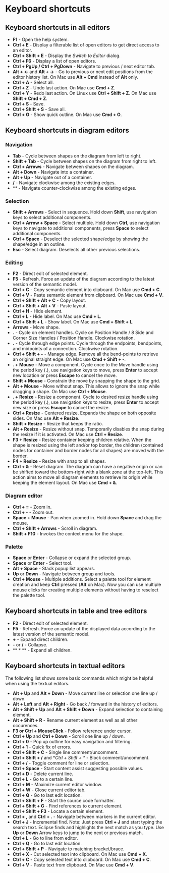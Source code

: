 # Keyboard shortcuts

## Keyboard shortcuts in all editors

* **F1** - Open the help system.
* **Ctrl + E** - Display a filterable list of open editors to get direct access to an editor.
* **Ctrl + Shift + E** - Display the *Switch to Editor* dialog.
* **Ctrl + F6** - Display a list of open editors.  
* **Ctrl + PgUp / Ctrl + PgDown** - Navigate to previous / next editor tab.
* **Alt + ←** and **Alt + →** - Go to previous or next edit positions from the editor history list. On Mac use **Alt + Cmd** instead of **Alt** only.
* **Ctrl + A** - Select all.
* **Ctrl + Z** - Undo last action. On Mac use **Cmd + Z**.
* **Ctrl + Y** - Redo last action. On Linux use **Ctrl + Shift + Z**. On Mac use **Shift + Cmd + Z**.
* **Ctrl + S** - Save.
* **Ctrl + Shift + S** - Save all.
* **Ctrl + O** - Show quick outline. On Mac use **Cmd + O**.

## Keyboard shortcuts in diagram editors

### Navigation

* **Tab** - Cycle between shapes on the diagram from left to right.
* **Shift + Tab** - Cycle between shapes on the diagram from right to left.
* **Ctrl + Arrows** - Navigate between shapes on the diagram.
* **Alt + Down** - Navigate into a container.
* **Alt + Up** - Navigate out of a container.
* **/** - Navigate clockwise among the existing edges.
* **\** - Navigate counter-clockwise among the existing edges.

### Selection

* **Shift + Arrows** - Select in sequence. Hold down **Shift**, use navigation keys to select additional components.
* **Ctrl + Arrow + Space** - Select multiple. Hold down **Ctrl**, use navigation keys to navigate to additional components, press **Space** to select additional components.
* **Ctrl + Space** - Deselect the selected shape/edge by showing the shape/edge in an outline.
* **Esc** - Select diagram. Deselects all other previous selections.

### Editing

* **F2** - Direct edit of selected element.
* **F5** - Refresh. Force an update of the diagram according to the latest version of the semantic model.
* **Ctrl + C** - Copy semantic element into clipboard. On Mac use **Cmd + C**.
* **Ctrl + V** - Paste semantic element from clipboard. On Mac use **Cmd + V**.
* **Ctrl + Shift + Alt + C** - Copy layout.
* **Ctrl + Shift + Alt + V** - Paste layout.
* **Ctrl + H** - Hide element.
* **Ctrl + L** - Hide label. On Mac use **Cmd + L**.
* **Ctrl + Shift + L** - Show label. On Mac use **Cmd + Shift + L**.
* **Arrows** - Move shape.
* **.** - Cycle on element handles. Cycle on Position Handle / 8 Side and Corner Size Handles / Position Handle. Clockwise rotation.
* **.** - Cycle through edge points. Cycle through the endpoints, bendpoints, and midpoints of a connection. Clockwise rotation.
* **Ctrl + Shift + -** - Manage edge. Remove all the bend-points to retrieve an original straight edge. On Mac use **Cmd + Shift + -**.
* **. + Mouse** - Move a component. Cycle once to the Move handle using the period key (**.**), use navigation keys to move, press **Enter** to accept new location or press **Escape** to cancel the move.
* **Shift + Mouse** - Constrain the move by snapping the shape to the grid.
* **Alt + Mouse** - Move without snap. This allows to ignore the snap while dragging a shape. On Mac use **Ctrl + Mouse**.
* **. + Resize** - Resize a component. Cycle to desired resize handle using the period key (**.**), use navigation keys to resize, press **Enter** to accept new size or press **Escape** to cancel the resize.
* **Ctrl + Resize** - Centered resize. Expands the shape on both opposite sides. On Mac use **Alt + Resize**.
* **Shift + Resize** - Resize that keeps the ratio.
* **Alt + Resize** - Resize without snap. Temporarily disables the snap during the resize if it is activated. On Mac use **Ctrl + Resize**.
* **F3 + Resize** - Resize container keeping children relative. When the shape is resized using the left and/or top border, the children (contained nodes for container and border nodes for all shapes) are moved with the border.
* **F4 + Resize** - Resize with snap to all shapes.
* **Ctrl + &** - Reset diagram. The diagram can have a negative origin or can be shifted toward the bottom-right with a blank zone at the top-left. This action aims to move all diagram elements to retrieve its origin while keeping the element layout. On Mac use **Cmd + &**.

### Diagram editor

* **Ctrl + =** - Zoom in.
* **Ctrl + -** - Zoom out.
* **Space + Mouse** - Pan when zoomed in. Hold down **Space** and drag the mouse.
* **Ctrl + Shift + Arrows** - Scroll in diagram.
* **Shift + F10** - Invokes the context menu for the shape.

### Palette

* **Space** or **Enter** - Collapse or expand the selected group.
* **Space** or **Enter** - Select tool.
* **Alt + Space** - Stack popup list appears.
* **Up** or **Down** - Navigate between group and tools.
* **Ctrl + Mouse** - Multiple additions. Select a palette tool for element creation and keep **Ctrl** pressed (**Alt** on Mac). Now you can use multiple mouse clicks for creating multiple elements without having to reselect the palette tool.

## Keyboard shortcuts in table and tree editors

* **F2** - Direct edit of selected element.
* **F5** - Refresh. Force an update of the displayed data according to the latest version of the semantic model.
* **+** - Expand direct children.
* **-** or **/** - Collapse.
* ** * ** - Expand all children.

## Keyboard shortcuts in textual editors

The following list shows some basic commands which might be helpful when using the textual editors.

* **Alt + Up** and **Alt + Down** - Move current line or selection one line up / down.
* **Alt + Left** and **Alt + Right** - Go back / forward in the history of editors.
* **Alt + Shift + Up** and **Alt + Shift + Down** - Expand selection to containing element.
* **Alt + Shift + R** - Rename current element as well as all other occurences.
* **F3 or Ctrl + MouseClick** - Follow reference under cursor.
* **Ctrl + Up** and **Ctrl + Down** - Scroll one line up / down.
* **Ctrl + 0** - Pop up outline for easy navigation and filtering.
* **Ctrl + 1** - Quick fix of errors.
* **Ctrl + Shift + C** - Single line comment/uncomment.
* **Ctrl + Shift + /** and **Ctrl + Shift + \** - Block comment/uncomment.
* **Ctrl + /** - Toggle comment for line or selection.
* **Ctrl + Space** - Start content assist suggesting possible values.
* **Ctrl + D** - Delete current line.
* **Ctrl + L** - Go to a certain line.
* **Ctrl + M** - Maximize current editor window.
* **Ctrl + W** - Close current editor tab.
* **Ctrl + Q** - Go to last edit location.
* **Ctrl + Shift + F** - Start the source code formatter.
* **Ctrl + Shift + G** - Find references to current element.
* **Ctrl + Shift + F3** - Locate a certain element.
* **Ctrl + ,** and **Ctrl + .** - Navigate between markers in the current editor.
* **Ctrl + J** - Incremental find. Note: Just press **Ctrl + J** and start typing the search text. Eclipse finds and highlights the next match as you type. Use **Up** or **Down** Arrow keys to jump to the next or previous match.
* **Ctrl + L** - Go to line from editor.
* **Ctrl + Q** - Go to last edit location.
* **Ctrl + Shift + P** - Navigate to matching bracket/brace.
* **Ctrl + X** - Cut selected text into clipboard. On Mac use **Cmd + X**.
* **Ctrl + C** - Copy selected text into clipboard. On Mac use **Cmd + C**.
* **Ctrl + V** - Paste text from clipboard. On Mac use **Cmd + V**.

